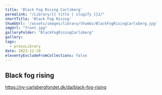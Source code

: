 ```yaml
---
title: 'Black Fog Rising Carlsberg'
permalink: "/Library/{{ title | slugify }}2/"
shortTitle: 'Black Fog Rising'
thumbUrl: '/assets/images/library/thumbs/BlackFogRisingCarlsberg.jpg'
imgUrl: "front.jpg"
galleryFolder: "BlackFogRisingCarlsberg"
gallery:
tags:
  - pressLibrary
date: 2023-12-10
eleventyExcludeFromCollections: false
---
```



<div class="Txt">
  <h2>Black fog rising</h2>
  <p><a href="https://ny-carlsbergfondet.dk/da/black-fog-rising" target="_blank">https://ny-carlsbergfondet.dk/da/black-fog-rising</a></p>
</div>